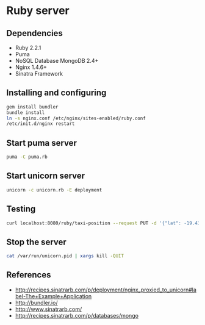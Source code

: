 # Ruby server

## Dependencies
* Ruby 2.2.1
* Puma
* NoSQL Database MongoDB 2.4+
* Nginx 1.4.6+
* Sinatra Framework

## Installing and configuring
```bash
gem install bundler
bundle install
ln -s nginx.conf /etc/nginx/sites-enabled/ruby.conf
/etc/init.d/nginx restart
```

## Start puma server
```bash
puma -C puma.rb
```

## Start unicorn server
```bash
unicorn -c unicorn.rb -E deployment
```

## Testing
```bash
curl localhost:8080/ruby/taxi-position --request PUT -d '{"lat": -19.432608, "long": -99.133208}' -H 'Accept: application/json' -H 'Content-type: application/json'
```

## Stop the server
```bash
cat /var/run/unicorn.pid | xargs kill -QUIT
```

## References
* http://recipes.sinatrarb.com/p/deployment/nginx_proxied_to_unicorn#label-The+Example+Application
* http://bundler.io/
* http://www.sinatrarb.com/
* http://recipes.sinatrarb.com/p/databases/mongo
